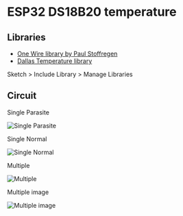 # ESP32 DS18B20 temperature
## Libraries
- [One Wire library by Paul Stoffregen](https://github.com/PaulStoffregen/OneWire "One Wire library")
- [Dallas Temperature library](https://github.com/milesburton/Arduino-Temperature-Control-Library "Dallas Temperature")

Sketch > Include Library > Manage Libraries

## Circuit
Single Parasite

![Single Parasite](ds18b20_esp32_single_parasite_bb.png "Single Parasite")

Single Normal

![Single Normal](ds18b20_esp32_single_normal.png "Single Normal")

Multiple

![Multiple](ds18b20_esp32_multiple.png "Multiple")

Multiple image

![Multiple image](multiple-ds18b20.png "Multiple image")

